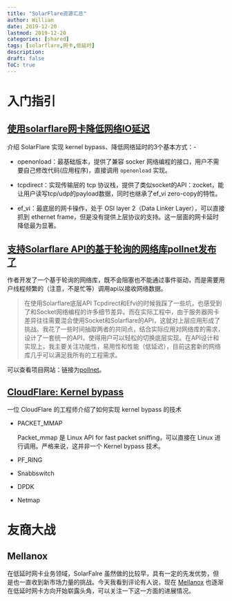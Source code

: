 ```yaml
---
title: "SolarFlare资源汇总"
author: William
date: 2019-12-20
lastmod: 2019-12-20
categories: [shared]
tags: [solarflare,网卡,低延时]
description: 
draft: false
ToC: true
---
```


# 入门指引

## [使用solarflare网卡降低网络IO延迟](https://zhuanlan.zhihu.com/p/59242346)

介绍 SolarFlare 实现 kernel bypass、降低网络延时的3个基本方式：-

- openonload：最基础版本，提供了兼容 socker 网络编程的接口，用户不需要自己修改代码(应用程序)，直接调用 `openonload` 实现。

- tcpdirect：实现传输层的 tcp 协议栈，提供了类似socket的API：zocket，能让用户读写tcp/udp的payload数据，同时也继承了ef_vi zero-copy的特性。

- ef_vi：最底层的网卡操作，处于 OSI layer 2（Data Linker Layer），可以直接抓到 ethernet frame，但是没有提供上层协议的支持。这一层面的网卡延时降低最为显著。

## [支持Solarflare API的基于轮询的网络库pollnet发布了](https://zhuanlan.zhihu.com/p/66485526)

作者开发了一个基于轮询的网络库，既不会阻塞也不能通过事件驱动，而是需要用户线程频繁的（注意，不是忙等）调用api以接收网络数据。

> 在使用Solarflare底层API Tcpdirect和Efvi的时候我踩了一些坑，也感受到了和Socket网络编程的许多细节差异。而在实际工程中，由于服务器网卡差异往往需要混合使用Socket和Solarflare的API，这就对上层应用形成了挑战。我花了一些时间抽取两者的共同点，结合实际应用对网络库的需求，设计了一套统一的API，使得用户可以轻松的切换底层实现。在API设计和实现上，我主要关注功能性，易用性和性能（低延迟），目前这套新的网络库几乎可以满足我所有的工程需求。

可以查看项目网站：链接为[pollnet](https://link.zhihu.com/?target=https%3A//github.com/MengRao/pollnet)。



## [CloudFlare: Kernel bypass](https://blog.cloudflare.com/kernel-bypass/)

一位 CloudFlare 的工程师介绍了如何实现 kernel bypass 的技术

- PACKET_MMAP

  Packet_mmap 是  Linux API for fast packet sniffing，可以直接在 Linux 进行调用。严格来说，这并非一个 Kernel bypass 技术。

- PF_RING

- Snabbswitch

- DPDK

- Netmap

# 友商大战

## Mellanox

在低延时网卡业务领域，SolarFalre 虽然做的比较早，具有一定的先发优势，但是也一直收到新市场力量的挑战。今天我看到评论有人说，现在 [Mellanox](https://cn.mellanox.com/solutions/fsi/) 也逐渐在低延时网卡方向开始崭露头角，可以关注一下这一方面的进展情况。
